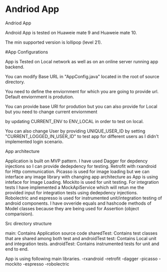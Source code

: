 # Andriod App
Andriod App

Android App is tested on Huaweie mate 9 and Huaweie mate 10.

The min supported version is lollipop (level 21).

#App Configurations

App is Tested on Local network as well as on an online server running app backend.

You can modify Base URL in "AppConfig.java" located in the root of source directory.

You need to define the enviornment for which you are going to provide url. Default enviornment is prodution.

You can provide base URl for prodution but you can also provide for Local but you need to change current enviornment

by updating CURRENT_ENV to ENV_LOCAL in order to test on local. 

You can also change User by providing UNIQUE_USER_ID by setting "CURRENT_LOGGED_IN_USER_ID" to test app for different users as I didn't implemented login scenario.


App architecture

Application is built on MVP pattern. I have used Dagger for depdency injections so I can provide dedepdency for testing. Retrofit with rxandroid for Http communication.
Picasso is used for image loading but we can interface any image library with changing app architecture as App is using inteface for Image Loading.
Mockito is used for unit testing. For integration tests I have implemented a MockApiService which will retun me the provided input for integration tests using dedepdency injections.
Robolectric and espresso is used for instrumented unit/integration testing of android components.
I have ovveride equals and hashcode methods of Model classes because they are being used for Assertion (object comparision).



Src directory structure

main: Contains Application source code
sharedTest: Contains test classes that are shared among both test and androidTest
test: Contains Local unit and integration tests.
androidTest: Contains instrumented tests for unit and end to end.


App is using following main libraries.
-rxandroid
-retrofit
-dagger
-picasso
-mockito
-espresso
-robolectric